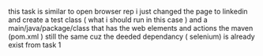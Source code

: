this task is similar to open browser rep
i just changed the page to linkedin and create a test class ( what i should run in this case )
and a main/java/package/class that has the web elements and actions 
the maven (pom.xml ) still the same cuz the deeded dependancy ( selenium) is already exist from task 1 
